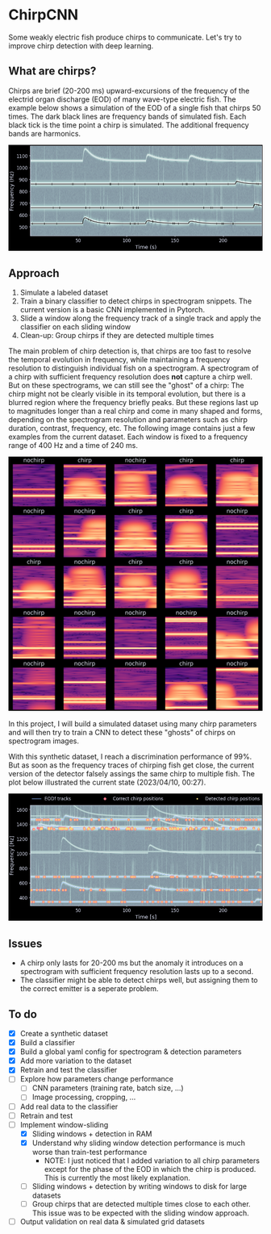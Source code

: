 # ChirpCNN

Some weakly electric fish produce chirps to communicate. Let's try to improve chirp detection with deep learning. 

## What are chirps?

Chirps are brief (20-200 ms) upward-excursions of the frequency of the electrid organ discharge (EOD) of many wave-type electric fish. The example below shows a simulation of the EOD of a single fish that chirps 50 times. The dark black lines are frequency bands of simulated fish. Each black tick is the time point a chirp is simulated. The additional frequency bands are harmonics.

![chirps example](assets/chirps.png)

## Approach

1. Simulate a labeled dataset 
2. Train a binary classifier to detect chirps in spectrogram snippets. The current version is a basic CNN implemented in Pytorch.
3. Slide a window along the frequency track of a single track and apply the classifier on each sliding window
4. Clean-up: Group chirps if they are detected multiple times

The main problem of chirp detection is, that chirps are too fast to resolve the temporal evolution in frequency, while maintaining a frequency resolution to distinguish individual fish on a spectrogram. A spectrogram of a chirp with sufficient frequency resolution does **not** capture a chirp well. But on these spectrograms, we can still see the "ghost" of a chirp: The chirp might not be clearly visible in its temporal evolution, but there is a blurred region where the frequency briefly peaks. But these regions last up to magnitudes longer than a real chirp and come in many shaped and forms, depending on the spectrogram resolution and parameters such as chirp duration, contrast, frequency, etc. The following image contains just a few examples from the current dataset. Each window is fixed to a frequency range of 400 Hz and a time of 240 ms.

![current dataset](assets/dataset.png)

In this project, I will build a simulated dataset using many chirp parameters and will then try to train a CNN to detect these "ghosts" of chirps on spectrogram images.

With this synthetic dataset, I reach a discrimination performance of 99%. But as soon as the frequency traces of chirping fish get close, the current version of the detector falsely assings the same chirp to multiple fish. The plot below illustrated the current state (2023/04/10, 00:27). 

![current detector](assets/detection.png)

## Issues

- A chirp only lasts for 20-200 ms but the anomaly it introduces on a spectrogram with sufficient frequency resolution lasts up to a second. 
- The classifier might be able to detect chirps well, but assigning them to the correct emitter is a seperate problem.

## To do 

- [x] Create a synthetic dataset 
- [x] Build a classifier
- [x] Build a global yaml config for spectrogram & detection parameters
- [x] Add more variation to the dataset
- [x] Retrain and test the classifier
- [ ] Explore how parameters change performance
  - [ ] CNN parameters (training rate, batch size, ...)
  - [ ] Image processing, cropping, ...
- [ ] Add real data to the classifier
- [ ] Retrain and test 
- [ ] Implement window-sliding 
  - [x] Sliding windows + detection in RAM
  - [x] Understand why sliding window detection performance is much worse than train-test performance
    - NOTE: I just noticed that I added variation to all chirp parameters except for the phase of the EOD in which the chirp is produced. This is currently the most likely explanation.
  - [ ] Sliding windows + detection by writing windows to disk for large datasets 
  - [ ] Group chirps that are detected multiple times close to each other. This issue was to be expected with the sliding window approach.
- [ ] Output validation on real data & simulated grid datasets 
